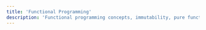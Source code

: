 ```yaml
---
title: 'Functional Programming'
description: 'Functional programming concepts, immutability, pure functions, and FP techniques in JavaScript and other languages.'
---
```


